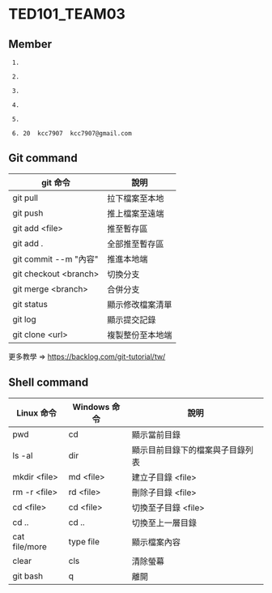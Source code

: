 # TED101_TEAM03
## Member
```
 1.
 
 2.
 
 3.
 
 4.
 
 5.
 
 6. 20  kcc7907  kcc7907@gmail.com
```
## Git command

|  git 命令  |  說明  |
| ------ | ------ |
|  git pull | 拉下檔案至本地 |
| git push | 推上檔案至遠端 |
| git add \<file> | 推至暫存區 |
| git add . | 全部推至暫存區 |
| git commit --m "內容" | 推進本地端 |
| git checkout \<branch> | 切換分支 |
| git merge \<branch> | 合併分支 |
| git status | 顯示修改檔案清單 |
| git log | 顯示提交記錄 |
| git clone \<url>| 複製整份至本地端 |

更多教學 => <https://backlog.com/git-tutorial/tw/>

## Shell command

|   Linux 命令  |  Windows 命令  | 說明 |
| ------ | ------ | ------- |
|  pwd | cd | 顯示當前目錄 |
|  ls -al | dir |  顯示目前目錄下的檔案與子目錄列表 |
|  mkdir \<file> | md \<file> | 建立子目錄 \<file> |
|  rm -r \<file> | rd \<file> | 刪除子目錄 \<file> |
|  cd \<file> | cd \<file> | 切換至子目錄 \<file> |
|  cd .. | cd .. | 切換至上一層目錄 |
|  cat file/more | type file | 顯示檔案內容 |
|  clear | cls | 清除螢幕 |
|git bash| q| 離開|
